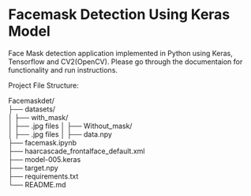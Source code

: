 # Facemask Detection Using Keras Model
Face Mask detection application implemented in Python using Keras, Tensorflow and CV2(OpenCV).
Please go through the documentaion for functionality and run instructions.

Project File Structure:

Facemaskdet/                        
├── datasets/                        
│     ├── with_mask/                  
│          ├── .jpg files
│     ├── Without_mask/                
│          ├── .jpg files
│
├── data.npy                              
├── facemask.ipynb                      
├── haarcascade_frontalface_default.xml  
├── model-005.keras                   
├── target.npy                          
├── requirements.txt                    
└── README.md
